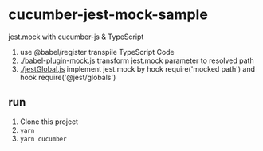 # cucumber-jest-mock-sample

jest.mock with cucumber-js & TypeScript


1. use @babel/register transpile TypeScript Code
2. [./babel-plugin-mock.js](./babel-plugin-mock.js) transform jest.mock parameter to resolved path
3. [./jestGlobal.js](./jestGlobal.js) implement jest.mock by hook require('mocked path') and hook require('@jest/globals')


## run

1. Clone this project
2. `yarn`
3. `yarn cucumber`